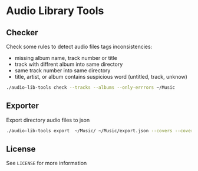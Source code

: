# Audio Library Tools

## Checker

Check some rules to detect audio files tags inconsistencies:

- missing album name, track number or title
- track with diffrent album into same directory
- same track number into same directory
- title, artist, or album contains suspicious word (untitled, track, unknow)


```bash
./audio-lib-tools check --tracks --albums --only-errrors ~/Music
```

## Exporter

Export directory audio files to json


```bash
./audio-lib-tools export  ~/Music/ ~/Music/export.json --covers --covers-path=./covers
```

## License

See ```LICENSE``` for more information